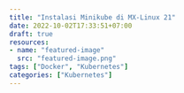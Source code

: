 ```yaml
---
title: "Instalasi Minikube di MX-Linux 21"
date: 2022-10-02T17:33:51+07:00
draft: true
resources:
- name: "featured-image"
  src: "featured-image.png"
tags: ["Docker", "Kubernetes"]
categories: ["Kubernetes"]
---
```


